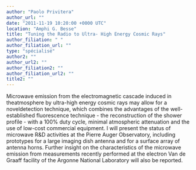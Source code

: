 ```yaml
---
author: "Paolo Privitera"
author_url: ""
date: "2011-11-19 10:20:00 +0000 UTC"
location: "Amphi G. Besse"
title: "Tuning the Radio to Ultra- High Energy Cosmic Rays"
author_filiation: " "
author_filiation_url: ""
type: "spécialisé"
author2: ""
author_url2: ""
author_filiation2: ""
author_filiation_url2: ""
title2: ""
---
```

Microwave emission from the electromagnetic cascade induced in theatmosphere by ultra-high energy cosmic rays may allow for a noveldetection technique, which combines the advantages of the well-established fluorescence technique - the reconstruction of the shower profile - with a 100% duty cycle, minimal atmospheric attenuation and the use of low-cost commercial equipment. I will present the status of microwave R&amp;D activities at the Pierre Auger Observatory, including prototypes for a large imaging dish antenna and for a surface array of antenna horns. Further insight on the characteristics of the microwave emission from measurements recently performed at the electron Van de Graaff facility of the Argonne National Laboratory will also be reported.
